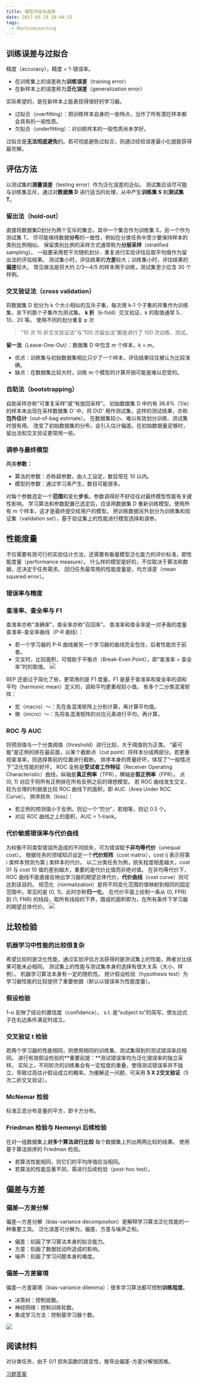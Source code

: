 ```yaml
---
title: 模型评估与选择
date: 2017-03-29 18:44:53
tags:
  - MachineLearning
---
```

## 训练误差与过拟合
精度（accuracy），精度 = 1-错误率。
* 在训练集上的误差称为**训练误差**（training error）
* 在新样本上的误差称为**泛化误差**（generalization error）

实际希望的，是在新样本上能表现得很好的学习器。
* 过拟合（overfitting）：把训练样本自身的一些特点，当作了所有潜在样本都会具有的一般性质。
* 欠拟合（underfitting）：对训练样本的一般性质尚未学好。

过拟合是**无法彻底避免**的。若可彻底避免过拟合，则通过经验误差最小化就能获得最优解。
## 评估方法
以测试集的**测量误差**（testing error）作为泛化误差的近似。
测试集应该尽可能与训练集互斥，通过对**数据集 D** 进行适当的处理，从中产生**训练集 S** 和**测试集 T**。
<!--more-->
### 留出法（hold-out）
直接将数据集D划分为两个互斥的集合，其中一个集合作为训练集 S，另一个作为测试集 T。
尽可能保持数据**分布**的一致性，例如在分类任务中至少要保持样本的类别比例相似。
保留类别比例的采样方式通常称为**分层采样**（stratified sampling）。
一般要采用若干次随机划分、重复进行实验评估后取平均值作为留出法的评估结果。
测试集小时，评估结果的**方差**较大；训练集小时，评估结果的**偏差**较大。
常见做法是将大约 2/3～4/5 的样本用于训练，测试集至少应含 30 个样例。
### 交叉验证法（cross validation）
将数据集 D 划分为 k 个大小相似的互斥子集，每次用 k-1 个子集的并集作为训练集，余下的那个子集作为测试集。
**k 折**（k-fold）交叉验证，k 的取值通常 5、10、20 等。
使用不同的划分重复 p 次
> "10 次 10 折交叉验证法"与“100 次留出法”都是进行了 100 次训练、测试。

**留一法**（Leave-One-Out）：数据集 D 中包含 m 个样本，k = m。
* 优点：训练集与初始数据集相比只少了一个样本，评估结果往往被认为比较准确。
* 缺点：在数据集比较大时，训练 m 个模型的计算开销可能是难以忍受的。

### 自助法（bootstrapping）
自助采样亦称“可重复采样”或“有放回采样”。
初始数据集 D 中约有 36.8%（1/e）的样本未出现在采样数据集 D' 中，将 D\D' 用作测试集，这样的测试结果，亦称**包外估计**（out-of-bag estimate）。
在数据集较小、难以有效划分训练、测试集时很有用。
改变了初始数据集的分布，会引入估计偏差。在初始数据量足够时，留出法和交叉验证更常用一些。
### 调参与最终模型
两类**参数：**
* 算法的参数：亦称超参数，由人工设定，数目常在 10 以内。
* 模型的参数：通过学习来产生，数目可能很多。

对每个参数选定一个**范围**和变化**步长**，参数调得好不好往往对最终模型性能有关键性影响。
学习算法和参数配置已选定后，应该用数据集 D 重新训练模型。使用所有 m 个样本，这才是最终提交给用户的模型。
把训练数据另外划分为训练集和验证集（validation set），基于验证集上的性能进行模型选择和调参。
## 性能度量
不仅需要有效可行的实验估计方法，还需要有衡量模型泛化能力的评价标准，即性能度量（performance measure）。
什么样的模型是好的，不仅取决于算法和数据，还决定于任务需求。
回归任务最常用的性能度量是，均方误差（mean squared error）。
### 错误率与精度
### 查准率、查全率与 F1
查准率亦称“准确率”，查全率亦称“召回率”。
查准率和查全率是一对矛盾的度量
查准率-查全率曲线（P-R 曲线）：
* 若一个学习器的 P-R 曲线被另一个学习器的曲线完全包住，后者性能优于前者。
* 交叉时，比较面积，可借助于平衡点（Break-Even Point），即“查准率 = 查全率”时的取值。 
![](https://raw.githubusercontent.com/umarellyh/mPOST/master/MachineLearning/2_1.jpeg)

BEP 还是过于简化了些，更常用的是 F1 度量。F1 是基于查准率和查全率的调和平均（harmonic mean）定义的，调和平均更重视较小值。
有多个二分类混淆矩阵：
* 宏（macro）～：先在各混淆矩阵上分别计算，再计算平均值。
* 微（micro）～：先将各混淆矩阵的对应元素进行平均，再计算。 

### ROC 与 AUC
将预测值与一个分类阈值（threshold）进行比较，大于阈值则为正类。
“最可能”是正例的排在最前面，以某个截断点（cut point）将样本分成两部分。若更重视查准率，则选择靠前的位置进行截断。
排序本身的质量好坏，体现了“一般情况下”泛化性能的好坏。
ROC 全称是**受试者工作特征**（Receiver Operating Characteristic）曲线，纵轴是**真正例率**（TPR），横轴是**假正例率**（FPR）。
点 (0, 1) 对应于将所有正例排在所有反例之前的理想模型。
若 ROC 曲线发生交叉，较为合理的判据是比较 ROC 曲线下的面积，即 AUC（Area Under ROC Curve）。
排序损失（loss）：
* 若正例的预测值小于反例，则记一个“罚分”，若相等，则记 0.5 个。
* 对应 ROC 曲线之上的面积，AUC = 1-lrank。 

### 代价敏感错误率与代价曲线
为权衡不同类型错误所造成的不同损失，可为错误赋予**非均等代价**（unequal cost）。
根据任务的领域知识设定一个**代价矩阵**（cost matrix），cost ij 表示将第 i 类样本预测为第 j 类样本的代价。
以二分类任务为例，损失程度相差越大，cost 01 与 cost 10 值的差别越大，重要的是代价比值而非绝对值。
在非均等代价下，ROC 曲线不能直接反映出学习器的期望总体代价，**代价曲线**（cost curve）则可达到该目的。
规范化（normalization）是将不同变化范围的值映射到相同的固定范围中。常见的是 [0, 1]，此时亦称**归一化**。
在代价平面上绘制一条从 (0, FPR) 到 (1, FNR) 的线段，取所有线段的下界，围成的面积即为，在所有条件下学习器的期望总体代价。
![](https://raw.githubusercontent.com/umarellyh/mPOST/master/MachineLearning/2_2.jpeg)
## 比较检验
### 机器学习中性能的比较很复杂
希望比较的是泛化性能，通过实验评估方法获得的是测试集上的性能，两者对比结果可能未必相同。
测试集上的性能与测试集本身的选择有很大关系（大小、样例）。
机器学习算法本身有一定的随机性。
统计假设检验（hypothesis test）为学习器性能的比较提供了重要依据（默认以错误率为性能度量）。
### 假设检验
1-α 反映了结论的置信度（confidence）。
s.t. 是“subject to”的简写，使左边式子在右边条件满足时成立。
### 交叉验证 t 检验
若两个学习器的性能相同，则使用相同的训练集、测试集得到的测试错误率应相同。
进行有效假设检验的**重要前提：**测试错误率均为泛化错误率的独立采样。
实际上，不同轮次的训练集会有一定程度的重叠，使得测试错误率并不独立，导致过高估计假设成立的概率。为缓解这一问题，可采用 **5 X 2交叉验证**（5 次二折交叉验证）。
### McNemar 检验
标准正态分布变量的平方，即卡方分布。
### Friedman 检验与 Nemenyi 后续检验
在对一组数据集上**对多个算法进行比较**
每个数据集上列出两两比较的结果。
使用基于算法排序的 Friedman 检验。
* 若算法性能相同，则它们的平均序值应当相同。
* 若算法的性能显著不同，需进行后续检验（post-hoc test）。

## 偏差与方差
### 偏差—方差分解
偏差—方差分解（bias-variance decompositon）是解释学习算法泛化性能的一种重要工具。
泛化误差可分解为，偏差、方差与噪声之和。
* 偏差：刻画了学习算法本身的拟合能力。
* 方差：刻画了数据扰动所造成的影响。
* 噪声：刻画了学习问题本身的难度。

### 偏差—方差窘境
偏差—方差窘境（bias-variance dilemma）：很多学习算法都可控制**训练程度**。
* 决策树：控制层数。
* 神经网络：控制训练轮数。
* 集成学习方法：控制基学习器个数。

![](https://raw.githubusercontent.com/umarellyh/mPOST/master/MachineLearning/2_3.jpeg)
## 阅读材料
对分类任务，由于 0/1 损失函数的跳变性，推导出偏差-方差分解很困难。

[习题答案](http://blog.csdn.net/icefire_tyh/article/details/52065867)
